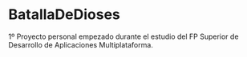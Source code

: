# BatallaDeDioses
1º Proyecto personal empezado durante el estudio del FP Superior de Desarrollo de Aplicaciones Multiplataforma.
